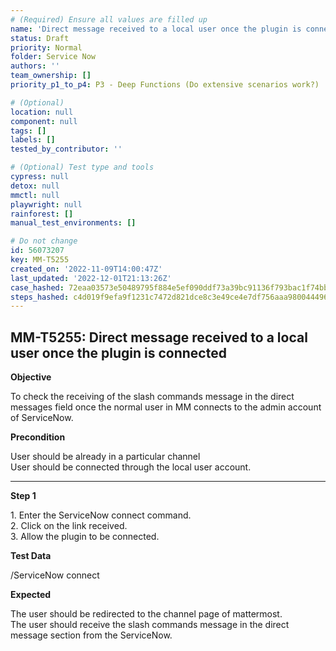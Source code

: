 ```yaml
---
# (Required) Ensure all values are filled up
name: 'Direct message received to a local user once the plugin is connected'
status: Draft
priority: Normal
folder: Service Now
authors: ''
team_ownership: []
priority_p1_to_p4: P3 - Deep Functions (Do extensive scenarios work?)

# (Optional)
location: null
component: null
tags: []
labels: []
tested_by_contributor: ''

# (Optional) Test type and tools
cypress: null
detox: null
mmctl: null
playwright: null
rainforest: []
manual_test_environments: []

# Do not change
id: 56073207
key: MM-T5255
created_on: '2022-11-09T14:00:47Z'
last_updated: '2022-12-01T21:13:26Z'
case_hashed: 72eaa03573e50489795f884e5ef090ddf73a39bc91136f793bac1f74bb8003a9399a1f0a574f69ec934b003a91aa5fda
steps_hashed: c4d019f9efa9f1231c7472d821dce8c3e49ce4e7df756aaa98004449638172d9d2d4716e242b9d7632f6c88f60a65e48
---
```


<!-- (Auto-generated) Based on frontmatter's "key" and "name" -->

## MM-T5255: Direct message received to a local user once the plugin is connected

**Objective**

To check the receiving of the slash commands message in the direct messages field once the normal user in MM connects to the admin account of ServiceNow.

**Precondition**

User should be already in a particular channel\
User should be connected through the local user account.

---

**Step 1**

1\. Enter the ServiceNow connect command.\
2\. Click on the link received.\
3\. Allow the plugin to be connected.

**Test Data**

/ServiceNow connect

**Expected**

The user should be redirected to the channel page of mattermost.\
The user should receive the slash commands message in the direct message section from the ServiceNow.
